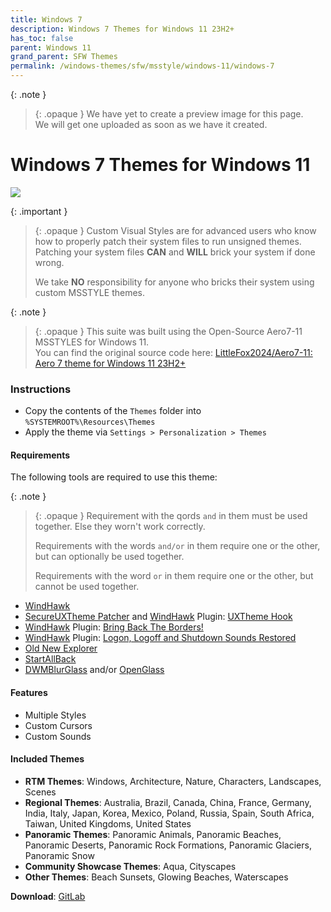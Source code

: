 ```yaml
---
title: Windows 7
description: Windows 7 Themes for Windows 11 23H2+
has_toc: false
parent: Windows 11
grand_parent: SFW Themes
permalink: /windows-themes/sfw/msstyle/windows-11/windows-7
---
```


{: .note }
> {: .opaque }
> We have yet to create a preview image for this page.  
> We will get one uploaded as soon as we have it created.

Windows 7 Themes for Windows 11
===============================

![][Preview]

{: .important }
> {: .opaque }
> Custom Visual Styles are for advanced users who know how to properly patch their system files to run unsigned themes. 
> Patching your system files **CAN** and **WILL** brick your system if done wrong.
>
> We take **NO** responsibility for anyone who bricks their system using custom MSSTYLE themes.

{: .note }
> {: .opaque }
> This suite was built using the Open-Source Aero7-11 MSSTYLES for Windows 11.  
> You can find the original source code here: [LittleFox2024/Aero7-11: Aero 7 theme for Windows 11 23H2+][Original]

### Instructions

*   Copy the contents of the `Themes` folder into `%SYSTEMROOT%\Resources\Themes`
*   Apply the theme via `Settings > Personalization > Themes`

#### Requirements
The following tools are required to use this theme:

{: .note }
> {: .opaque }
> Requirement with the qords `and` in them must be used together. Else they worn't work correctly.
> 
> Requirements with the words `and/or` in them require one or the other, but can optionally be used together.
> 
> Requirements with the word `or` in them require one or the other, but cannot be used together.

*   [WindHawk][WindHawk]
*   [SecureUXTheme Patcher][SecureUXTheme] and [WindHawk][WindHawk] Plugin: [UXTheme Hook][UXThemeHook]
*   [WindHawk][WindHawk] Plugin: [Bring Back The Borders!][BringBackTheBorders]
*   [WindHawk][WindHawk] Plugin: [Logon, Logoff and Shutdown Sounds Restored][SoundsRestored]
*   [Old New Explorer][OldNewExplorer]
*   [StartAllBack][StartAllBack]
*   [DWMBlurGlass][DWMBlurGlass] and/or [OpenGlass][OpenGlass]

#### Features

*   Multiple Styles
*   Custom Cursors
*   Custom Sounds

#### Included Themes

*   **RTM Themes**: Windows, Architecture, Nature, Characters, Landscapes, Scenes
*   **Regional Themes**: Australia, Brazil, Canada, China, France, Germany, India, Italy, Japan, Korea, Mexico, Poland, Russia, Spain, South Africa, Taiwan, United Kingdoms, United States
*   **Panoramic Themes**: Panoramic Animals, Panoramic Beaches, Panoramic Deserts, Panoramic Rock Formations, Panoramic Glaciers, Panoramic Snow
*   **Community Showcase Themes**: Aqua, Cityscapes
*   **Other Themes**: Beach Sunsets, Glowing Beaches, Waterscapes
  
  
**Download**: [GitLab][GitLab]

<!-- ///////////////////////////////////////////////////////////////////////////////////////////////////////////////////////////////////////////////////// -->

[Preview]: /assets/images/themes/

[WindHawk]: https://windhawk.net/
[BringBackTheBorders]: https://windhawk.net/mods/w11-dwm-fix/
[SoundsRestored]: https://windhawk.net/mods/logon-logoff-shutdown-sounds
[ResourceRedirect]: https://windhawk.net/mods/icon-resource-redirect
[UxThemeHook]: https://windhawk.net/mods/uxtheme-hook
[SecureUxTheme]: https://github.com/namazso/SecureUxTheme
[OldNewExplorer]: https://msfn.org/board/topic/170375-oldnewexplorer-119/
[DWMBlurGlass]: https://github.com/Maplespe/DWMBlurGlass
[OpenGlass]: https://virtualcustoms.net/showthread.php/88998-OpenGlass-Installer-22H2
[StartAllBack]: https://www.startallback.com/

[Original]: https://github.com/LittleFox2024/Aero7-11

[GitLab]: https://gitlab.com/the-back-room/Themes/-/tree/main/MSSTYLE/SFW/Windows-11/Windows-7-for-Windows-11

<!-- ///////////////////////////////////////////////////////////////////////////////////////////////////////////////////////////////////////////////////// -->
